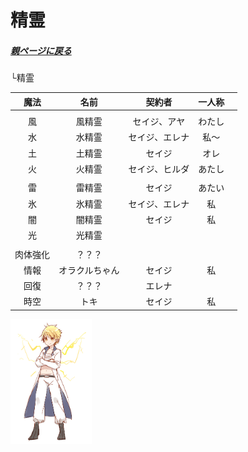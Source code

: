 # 精霊

##### [親ページに戻る](../README.md)
└精霊

|魔法|名前|契約者|一人称||
|:---:|:---:|:---:|:---:|:---:|
|||||
|風|風精霊|セイジ、アヤ|わたし|
|水|水精霊|セイジ、エレナ|私～|
|土|土精霊|セイジ|オレ|
|火|火精霊|セイジ、ヒルダ|あたし|
|||||
|雷|雷精霊|セイジ|あたい|
|氷|氷精霊|セイジ、エレナ|私|
|闇|闇精霊|セイジ|私|
|光|光精霊| | |
|||||
|肉体強化|？？？| | |
|情報|オラクルちゃん|セイジ|私|
|回復|？？？|エレナ| |
|時空|トキ|セイジ|私|

<img src="img/雷精霊.jpg" height="200px">